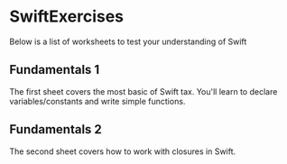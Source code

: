 # SwiftExercises
Below is a list of worksheets to test your understanding of Swift

## Fundamentals 1

The first sheet covers the most basic of Swift tax. You'll learn to declare variables/constants and write simple functions.

## Fundamentals 2

The second sheet covers how to work with closures in Swift.
